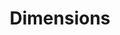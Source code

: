 ---
bigquery: https://console.cloud.google.com/bigquery?p=covid-19-dimensions-ai&page=table&d=data&t=publications
contributors: Digital Science, https://www.digital-science.com/
cost: Free for personal, non-commercial use.
description: Dimensions contains more than 100 million publications, ranging from
  articles published in scholarly journals, books and book chapters, to preprints
  and conference proceedings. All publications are contextualized with linked data
  sets, funding, publications, patents, clinical trials, and policy documents. You
  can also view associated categories, funders, institutions, and researcher profiles.
documentation: https://docs.dimensions.ai/bigquery/index.html
last_edit: Mon, 04 Apr 2022 19:04:00 GMT
location: https://www.dimensions.ai/products/free/
maintained_by: Digital Science, https://www.digital-science.com/
schema_fields: '[''status'', ''volume'', ''editors'', ''start_date'', ''acronyms'',
  ''conditions'', ''pmid'', ''original_assignee'', ''funding_eur'', ''proceedings_title'',
  ''funder_countries'', ''mesh_terms'', ''repository_url'', ''assignee_orgs'', ''date_print'',
  ''brief_title'', ''associated_publication_doi'', ''issue'', ''grant_number'', ''type'',
  ''research_orgs'', ''external_ids'', ''acknowledgements'', ''family_id'', ''original_assignee_orgs'',
  ''source_id'', ''category_sdg'', ''publisher'', ''registry'', ''researcher_ids'',
  ''cpc'', ''category_icrp_ct'', ''inventor_names'', ''ipcr'', ''cited_by_ids'', ''book_title'',
  ''foa_number'', ''end_year'', ''filing_date'', ''organisation_details'', ''wikipedia_url'',
  ''abstract'', ''metrics'', ''date'', ''date_normal'', ''name'', ''pages'', ''established'',
  ''current_assignee_orgs'', ''concepts'', ''associated_grant_ids'', ''application_number'',
  ''categories'', ''funder_org'', ''research_org_cities'', ''clinical_trial_ids'',
  ''jurisdiction'', ''mesh_headings'', ''title'', ''original_abstract'', ''journal_lists'',
  ''filing_status'', ''funder_org_acronyms'', ''links'', ''publication_year'', ''priority_date'',
  ''kind'', ''funding_amount'', ''start_year'', ''family_count'', ''repository_name'',
  ''isbn'', ''active_years'', ''expiration_date'', ''resulting_publication_doi'',
  ''assignee_countries'', ''supporting_grant_ids'', ''research_org_countries'', ''funding_usd'',
  ''year'', ''funder_org_state_codes'', ''book_series_title'', ''funder_org_countries'',
  ''associated_publication_pmid'', ''acronym'', ''expiration_year'', ''doi'', ''family_members_ids'',
  ''open_access_categories_v2'', ''granted_date'', ''patent_ids'', ''citations_count'',
  ''language'', ''publication_ids'', ''date_online'', ''reference_ids'', ''funder_orgs'',
  ''funder_org_cities'', ''resulting_publication_ids'', ''types'', ''legal_events'',
  ''funding_details'', ''date_inserted'', ''research_org_state_codes'', ''funding_nzd'',
  ''investigators'', ''open_access_categories'', ''associated_publication_arxiv_id'',
  ''conference'', ''category_uoa'', ''linkout'', ''interventions'', ''funding_currency'',
  ''research_org_country_names'', ''category_hrcs_hc'', ''funding_gbp'', ''current_assignee_countries'',
  ''category_rcdc'', ''category_bra'', ''granted_year'', ''research_org_state_names'',
  ''altmetrics'', ''date_imported_gbq'', ''eisbn'', ''relationships'', ''pmcid'',
  ''aliases'', ''original_assignee_countries'', ''publication_date'', ''date_modified'',
  ''end_date'', ''category_hrcs_rac'', ''embargo_date'', ''journal'', ''priority_year'',
  ''email_address'', ''created_date'', ''original_title'', ''funding_cny'', ''citations'',
  ''license'', ''description'', ''current_assignee'', ''funding_cad'', ''id'', ''category_icrp_cso'',
  ''subtitles'', ''filing_year'', ''research_org_city_names'', ''category_hra'', ''phase'',
  ''labels'', ''repository_id'', ''category_for'', ''authors'', ''gender'', ''parent_id'',
  ''address'', ''arxiv_id'', ''funding_chf'', ''legal_status'', ''associated_publication_id'',
  ''citation_string'', ''funding_jpy'', ''funding_aud'']'
shortname: dimensions
tags:
- scholarly literature
- patents
- funding
- clinical trials
- academic profiles
terms_of_use: 'Use of both the Dimensions COVID-19 dataset and full Dimensions dataset
  are subject to the Dimensions Terms of use: https://www.dimensions.ai/policies-terms-legal '
title: Dimensions
uuid: dcff88bd-fe6b-4fdb-8159-809bf9d7bc1c
---
